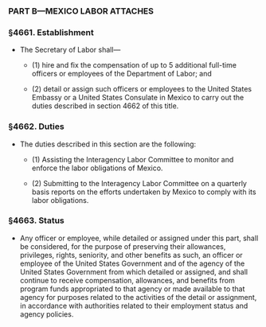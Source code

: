 ### PART B—MEXICO LABOR ATTACHES

### §4661. Establishment
* The Secretary of Labor shall—

  * (1) hire and fix the compensation of up to 5 additional full-time officers or employees of the Department of Labor; and

  * (2) detail or assign such officers or employees to the United States Embassy or a United States Consulate in Mexico to carry out the duties described in section 4662 of this title.

### §4662. Duties
* The duties described in this section are the following:

  * (1) Assisting the Interagency Labor Committee to monitor and enforce the labor obligations of Mexico.

  * (2) Submitting to the Interagency Labor Committee on a quarterly basis reports on the efforts undertaken by Mexico to comply with its labor obligations.

### §4663. Status
* Any officer or employee, while detailed or assigned under this part, shall be considered, for the purpose of preserving their allowances, privileges, rights, seniority, and other benefits as such, an officer or employee of the United States Government and of the agency of the United States Government from which detailed or assigned, and shall continue to receive compensation, allowances, and benefits from program funds appropriated to that agency or made available to that agency for purposes related to the activities of the detail or assignment, in accordance with authorities related to their employment status and agency policies.